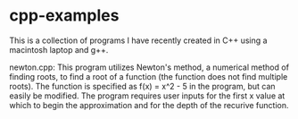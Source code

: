 # cpp-examples

This is a collection of programs I have recently created in C++ using a macintosh laptop and g++.

newton.cpp: This program utilizes Newton's method, a numerical method of finding roots, to find a root of a function (the function does not find multiple roots). The function is specified as f(x) = x^2 - 5 in the program, but can easily be modified. The program requires user inputs for the first x value at which to begin the approximation and for the depth of the recurive function. 

